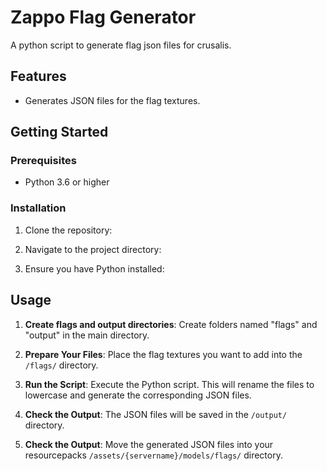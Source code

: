 # Zappo Flag Generator

A python script to generate flag json files for crusalis.

## Features

- Generates JSON files for the flag textures.

## Getting Started

### Prerequisites

- Python 3.6 or higher

### Installation

1. Clone the repository:

2. Navigate to the project directory:

3. Ensure you have Python installed:




## Usage

1. **Create flags and output directories**: Create folders named "flags" and "output" in the main directory.

1. **Prepare Your Files**: Place the flag textures you want to add into the `/flags/` directory.

2. **Run the Script**: Execute the Python script. This will rename the files to lowercase and generate the corresponding JSON files.


3. **Check the Output**: The JSON files will be saved in the `/output/` directory.

4. **Check the Output**: Move the generated JSON files into your resourcepacks `/assets/{servername}/models/flags/` directory.


